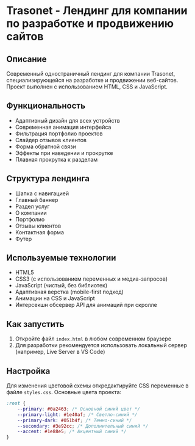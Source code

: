 # Trasonet - Лендинг для компании по разработке и продвижению сайтов

## Описание

Современный одностраничный лендинг для компании Trasonet, специализирующейся на разработке и продвижении веб-сайтов. Проект выполнен с использованием HTML, CSS и JavaScript.

## Функциональность

- Адаптивный дизайн для всех устройств
- Современная анимация интерфейса
- Фильтрация портфолио проектов
- Слайдер отзывов клиентов
- Форма обратной связи
- Эффекты при наведении и прокрутке
- Плавная прокрутка к разделам

## Структура лендинга

- Шапка с навигацией
- Главный баннер
- Раздел услуг
- О компании
- Портфолио
- Отзывы клиентов
- Контактная форма
- Футер

## Используемые технологии

- HTML5
- CSS3 (с использованием переменных и медиа-запросов)
- JavaScript (чистый, без библиотек)
- Адаптивная верстка (mobile-first подход)
- Анимации на CSS и JavaScript
- Интерсекшн обсервер API для анимаций при скролле

## Как запустить

1. Откройте файл `index.html` в любом современном браузере
2. Для разработки рекомендуется использовать локальный сервер (например, Live Server в VS Code)

## Настройка

Для изменения цветовой схемы откредактируйте CSS переменные в файле `styles.css`. Основные цвета проекта:

```css
:root {
    --primary: #0a2463; /* Основной синий цвет */
    --primary-light: #1e40af; /* Светло-синий */
    --primary-dark: #051b4f; /* Темно-синий */
    --secondary: #3e92cc; /* Дополнительный синий */
    --accent: #1e88e5; /* Акцентный синий */
}
``` 